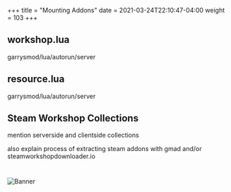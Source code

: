 +++
title = "Mounting Addons"
date =  2021-03-24T22:10:47-04:00
weight = 103
+++

## workshop.lua
garrysmod/lua/autorun/server

## resource.lua
garrysmod/lua/autorun/server

## Steam Workshop Collections
mention serverside and clientside collections

also explain process of extracting steam addons with gmad and/or steamworkshopdownloader.io




#
![Banner](/images/fishy.gif)